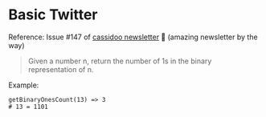 # Basic Twitter
Reference: Issue #147 of [cassidoo newsletter](https://cassidoo.co/newsletter/) 🎉 (amazing newsletter by the way)

> Given a number n, return the number of 1s in the binary representation of n.

Example:

```console
getBinaryOnesCount(13) => 3
# 13 = 1101
```